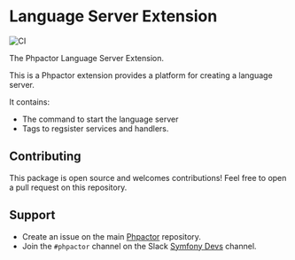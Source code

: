 Language Server Extension
=========================

![CI](https://github.com/phpactor/language-server-extension/workflows/CI/badge.svg)

The Phpactor Language Server Extension.

This is a Phpactor extension provides a platform for creating a
language server.

It contains:

- The command to start the language server
- Tags to regsister services and handlers.

Contributing
------------

This package is open source and welcomes contributions! Feel free to open a
pull request on this repository.

Support
-------

- Create an issue on the main [Phpactor](https://github.com/phpactor/phpactor) repository.
- Join the `#phpactor` channel on the Slack [Symfony Devs](https://symfony.com/slack-invite) channel.

